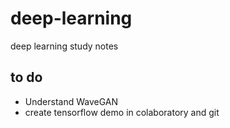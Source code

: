 # deep-learning
deep learning study notes

## to do 
- Understand WaveGAN
- create tensorflow demo in colaboratory and git

